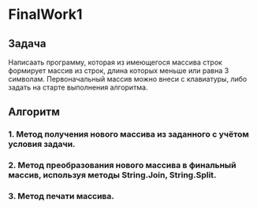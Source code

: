 # FinalWork1

## Задача

Написаать программу, которая из имеющегося массива строк формирует массив из строк, длина которых меньше или равна 3 символам. Первоначальный массив можно внеси с клавиатуры, либо задать на старте выполнения алгоритма.

## Алгоритм

### 1. Метод получения нового массива из заданного с учётом условия задачи.

### 2. Метод преобразования нового массива в финальный массив, используя методы String.Join, String.Split.

### 3. Метод печати массива.